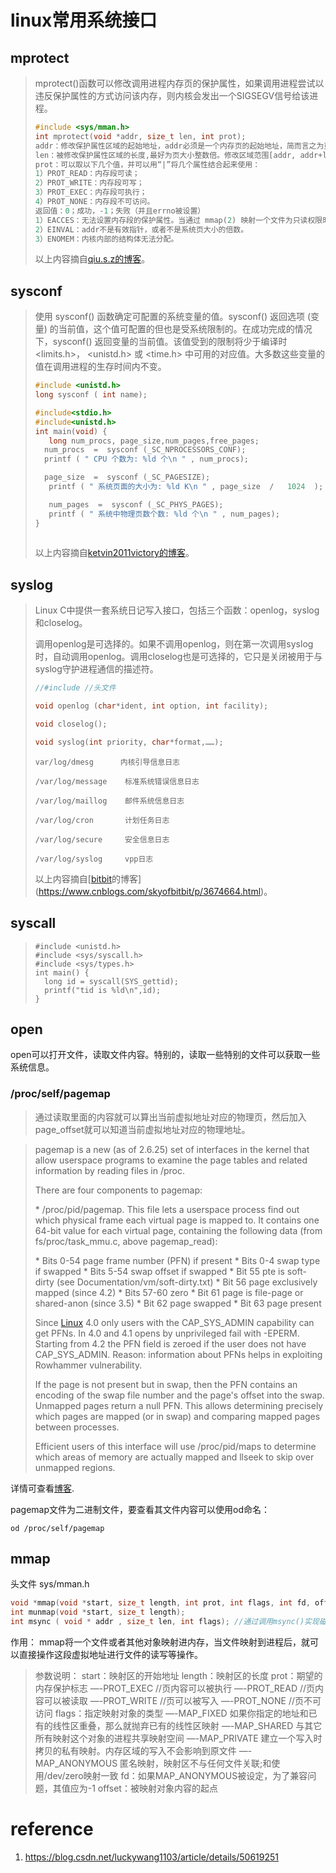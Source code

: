 # linux常用系统接口

## mprotect

> mprotect()函数可以修改调用进程内存页的保护属性，如果调用进程尝试以违反保护属性的方式访问该内存，则内核会发出一个SIGSEGV信号给该进程。
>
> ```c
> #include <sys/mman.h>
> int mprotect(void *addr, size_t len, int prot);
> addr：修改保护属性区域的起始地址，addr必须是一个内存页的起始地址，简而言之为页大小（一般是 4KB == 4096字节）整数倍。
> len：被修改保护属性区域的长度,最好为页大小整数倍。修改区域范围[addr, addr+len-1]。
> prot：可以取以下几个值，并可以用“|”将几个属性结合起来使用：
> 1）PROT_READ：内存段可读；
> 2）PROT_WRITE：内存段可写；
> 3）PROT_EXEC：内存段可执行；
> 4）PROT_NONE：内存段不可访问。
> 返回值：0；成功，-1；失败（并且errno被设置）
> 1）EACCES：无法设置内存段的保护属性。当通过 mmap(2) 映射一个文件为只读权限时，接着使用 mprotect() 标志为 PROT_WRITE这种情况就会发生。
> 2）EINVAL：addr不是有效指针，或者不是系统页大小的倍数。
> 3）ENOMEM：内核内部的结构体无法分配。
> ```
>
> 以上内容摘自[qiu.s.z的博客](https://blog.csdn.net/qq_15762939/article/details/104062307)。

## sysconf

>使用 sysconf() 函数确定可配置的系统变量的值。sysconf() 返回选项 (变量) 的当前值，这个值可配置的但也是受系统限制的。在成功完成的情况下，sysconf() 返回变量的当前值。该值受到的限制将少于编译时 <limits.h>， <unistd.h> 或 <time.h> 中可用的对应值。大多数这些变量的值在调用进程的生存时间内不变。
>
>```c
>#include <unistd.h>
>long sysconf ( int name); 
>```
>
>```c
>#include<stdio.h>
>#include<unistd.h>
>int main(void) {
>    long num_procs, page_size,num_pages,free_pages;
>	num_procs  =  sysconf (_SC_NPROCESSORS_CONF);
>	printf ( " CPU 个数为: %ld 个\n " , num_procs);
>
>	page_size  =  sysconf (_SC_PAGESIZE);
>    printf ( " 系统页面的大小为: %ld K\n " , page_size  /   1024  );
>
>    num_pages  =  sysconf (_SC_PHYS_PAGES);
>    printf ( " 系统中物理页数个数: %ld 个\n " , num_pages);
>}
>     
>    ```
>
>以上内容摘自[ketvin2011victory的博客](https://blog.csdn.net/ketvin2011victory/article/details/8062449)。

## syslog

>Linux C中提供一套系统日记写入接口，包括三个函数：openlog，syslog和closelog。
>
>调用openlog是可选择的。如果不调用openlog，则在第一次调用syslog时，自动调用openlog。调用closelog也是可选择的，它只是关闭被用于与syslog守护进程通信的描述符。
>
> ```c
> //#include //头文件
> 
> void openlog (char*ident, int option, int facility); 
> 
> void closelog(); 
> 
> void syslog(int priority, char*format,……);
> ```
>
>```shell
>var/log/dmesg      内核引导信息日志
>
>/var/log/message    标准系统错误信息日志
>
>/var/log/maillog    邮件系统信息日志
>
>/var/log/cron       计划任务日志
>
>/var/log/secure     安全信息日志
>
>/var/log/syslog     vpp日志
>```
>
>以上内容摘自[[bitbit](https://www.cnblogs.com/skyofbitbit/)的博客](https://www.cnblogs.com/skyofbitbit/p/3674664.html)。

## syscall

>
>
>```shell
>#include <unistd.h> 
>#include <sys/syscall.h> 
>#include <sys/types.h> 
>int main() {
>	long id = syscall(SYS_gettid);
>	printf("tid is %ld\n",id);
>}
>```
>
>

## open

open可以打开文件，读取文件内容。特别的，读取一些特别的文件可以获取一些系统信息。

### /proc/self/pagemap

>通过读取里面的内容就可以算出当前虚拟地址对应的物理页，然后加入page_offset就可以知道当前虚拟地址对应的物理地址。

> pagemap is a new (as of 2.6.25) set of interfaces in the kernel that allow
> userspace programs to examine the page tables and related information by
> reading files in /proc.
>
> There are four components to pagemap:
>
>  \* /proc/pid/pagemap. This file lets a userspace process find out which
>   physical frame each virtual page is mapped to. It contains one 64-bit
>   value for each virtual page, containing the following data (from
>   fs/proc/task_mmu.c, above pagemap_read):
>
>   \* Bits 0-54 page frame number (PFN) if present
>   \* Bits 0-4  swap type if swapped
>   \* Bits 5-54 swap offset if swapped
>   \* Bit 55  pte is soft-dirty (see Documentation/vm/soft-dirty.txt)
>   \* Bit 56  page exclusively mapped (since 4.2)
>   \* Bits 57-60 zero
>   \* Bit 61  page is file-page or shared-anon (since 3.5)
>   \* Bit 62  page swapped
>   \* Bit 63  page present
>
>   Since [Linux](https://so.csdn.net/so/search?q=Linux&spm=1001.2101.3001.7020) 4.0 only users with the CAP_SYS_ADMIN capability can get PFNs.
>   In 4.0 and 4.1 opens by unprivileged fail with -EPERM. Starting from
>   4.2 the PFN field is zeroed if the user does not have CAP_SYS_ADMIN.
>   Reason: information about PFNs helps in exploiting Rowhammer vulnerability.
>
>   If the page is not present but in swap, then the PFN contains an
>   encoding of the swap file number and the page's offset into the
>   swap. Unmapped pages return a null PFN. This allows determining
>   precisely which pages are mapped (or in swap) and comparing mapped
>   pages between processes.
>
>   Efficient users of this interface will use /proc/pid/maps to
>   determine which areas of memory are actually mapped and llseek to
>   skip over unmapped regions.

详情可查看[博客](https://blog.csdn.net/weixin_34191734/article/details/86122595).

pagemap文件为二进制文件，要查看其文件内容可以使用od命名：

```shell
od /proc/self/pagemap
```



## mmap

头文件 sys/mman.h

````c
void *mmap(void *start, size_t length, int prot, int flags, int fd, off_t offset);
int munmap(void *start, size_t length);
int msync ( void * addr , size_t len, int flags); //通过调用msync()实现磁盘上文件内容与共享内存区的内容一致
````

作用： 
 mmap将一个文件或者其他对象映射进内存，当文件映射到进程后，就可以直接操作这段虚拟地址进行文件的读写等操作。

> 参数说明：
> start：映射区的开始地址
> length：映射区的长度
> prot：期望的内存保护标志
> —-PROT_EXEC //页内容可以被执行
> —-PROT_READ //页内容可以被读取
> —-PROT_WRITE //页可以被写入
> —-PROT_NONE //页不可访问
> flags：指定映射对象的类型
> —-MAP_FIXED 如果你指定的地址和已有的线性区重叠，那么就抛弃已有的线性区映射
> —-MAP_SHARED 与其它所有映射这个对象的进程共享映射空间
> —-MAP_PRIVATE 建立一个写入时拷贝的私有映射。内存区域的写入不会影响到原文件
> —-MAP_ANONYMOUS 匿名映射，映射区不与任何文件关联;和使用/dev/zero映射一致
> fd：如果MAP_ANONYMOUS被设定，为了兼容问题，其值应为-1
> offset：被映射对象内容的起点

# reference

1. https://blog.csdn.net/luckywang1103/article/details/50619251